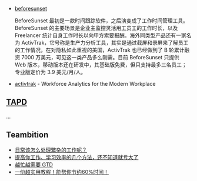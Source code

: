 - [beforesunset](https://www.usebeforesunset.com/)

    BeforeSunset 最初是一款时间跟踪软件，之后演变成了工作时间管理工具。BeforeSunset 的主要场景是企业主监控灵活用工员工的工作时长，以及 Freelancer 统计自身工作时长以向甲方索要报酬。海外同类型产品还有一家名为 ActivTrak，它号称是生产力分析工具，其实是通过截屏和录屏来了解员工的工作情况，在对隐私如此重视的美国，ActivTrak 也已经做到了 B 轮累计融资 7000 万美元，可见这一类产品多么刚需。目前 BeforeSunset 只提供 Web 版本，移动版本还在研发中，其基础版免费，但只支持最多三名员工；专业版定价为 3.9 美元/月/人。

- [activtrak](https://www.activtrak.com/) - Workforce Analytics for the Modern Workplace

## [TAPD](https://www.tapd.cn/)

...

## Teambition

- [日常该怎么处理繁杂的工作呢？](https://www.zhihu.com/question/351013719)
- [提高你工作、学习效率的几个方法，还不知道就亏大了](https://luoqiulan.com/news/201812/tjkrl13221748.html)
- [越忙越需要 GTD](https://blog.teambition.com/gtd-3-2)
- [一份超实用教程！能帮你节约60%时间！](https://zhuanlan.zhihu.com/p/43609497)
